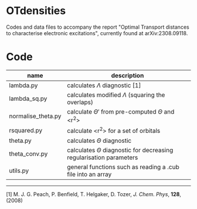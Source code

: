# OTdensities

Codes and data files to accompany the report "Optimal Transport distances to characterise electronic excitations", currently found at arXiv:2308.09118.

# Code

| name | description |
|------|-------------|
| lambda.py | calculates $\Lambda$ diagnostic [1] | 
| lambda_sq.py | calculates modified $\Lambda$ (squaring the overlaps) |
| normalise_theta.py | calculate $\Theta'$ from pre-computed $\Theta$ and <r<sup>2</sup>> |
| rsquared.py | calculate  <r<sup>2</sup>> for a set of orbitals |
| theta.py | calculates $\Theta$ diagnostic |
| theta_conv.py | calculates $\Theta$ diagnostic for decreasing regularisation parameters |
| utils.py | general functions such as reading a .cub file into an array |

<!--# Data

1. Input files: Input files for the TDDFT calculations with Turbomole and Orca
2. Excitation energies: Values of TDDFT excitation energies from Turbomole, Orca and article [1]
3. $\Lambda$ (absolute value of orbitals as well as absolute value squared) and $\Theta$ values

-->


-----------------------
[1] M. J. G. Peach, P. Benfield, T. Helgaker, D. Tozer, *J. Chem. Phys*, **128**, (2008)
